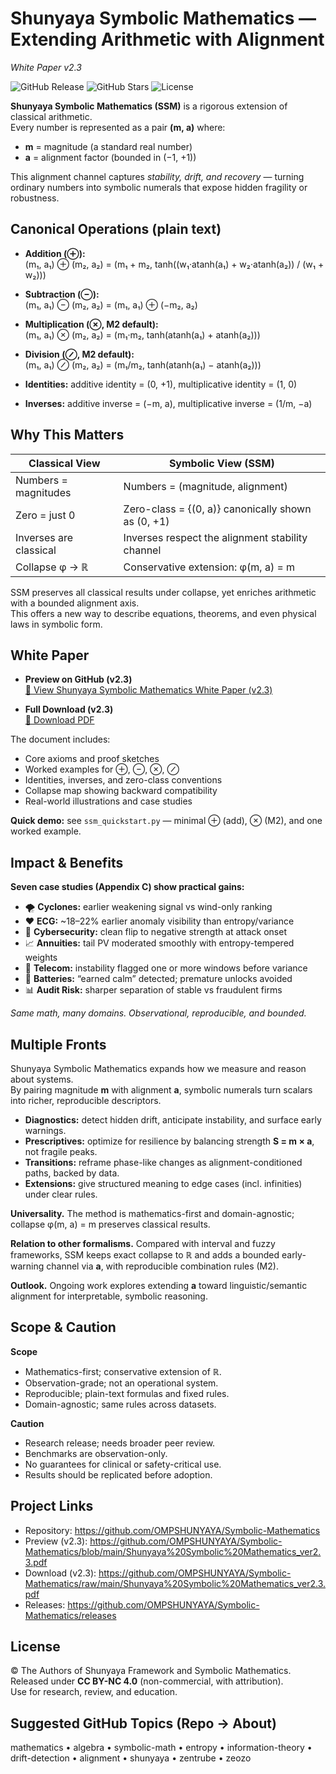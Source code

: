 # Shunyaya Symbolic Mathematics — Extending Arithmetic with Alignment  
*White Paper v2.3*

![GitHub Release](https://img.shields.io/github/v/release/OMPSHUNYAYA/Symbolic-Mathematics?style=flat&logo=github) ![GitHub Stars](https://img.shields.io/github/stars/OMPSHUNYAYA/Symbolic-Mathematics?style=flat&logo=github) ![License](https://img.shields.io/badge/license-CC%20BY--NC%204.0-blue?style=flat&logo=creative-commons)

**Shunyaya Symbolic Mathematics (SSM)** is a rigorous extension of classical arithmetic.  
Every number is represented as a pair **(m, a)** where:  
- **m** = magnitude (a standard real number)  
- **a** = alignment factor (bounded in (−1, +1))  

This alignment channel captures *stability, drift, and recovery* — turning ordinary numbers into symbolic numerals that expose hidden fragility or robustness.

## Canonical Operations (plain text)

- **Addition (⊕):**  
  (m₁, a₁) ⊕ (m₂, a₂) = (m₁ + m₂, tanh((w₁·atanh(a₁) + w₂·atanh(a₂)) / (w₁ + w₂)))

- **Subtraction (⊖):**  
  (m₁, a₁) ⊖ (m₂, a₂) = (m₁, a₁) ⊕ (−m₂, a₂)

- **Multiplication (⊗, M2 default):**  
  (m₁, a₁) ⊗ (m₂, a₂) = (m₁·m₂, tanh(atanh(a₁) + atanh(a₂)))

- **Division (⊘, M2 default):**  
  (m₁, a₁) ⊘ (m₂, a₂) = (m₁/m₂, tanh(atanh(a₁) − atanh(a₂)))

- **Identities:** additive identity = (0, +1), multiplicative identity = (1, 0)  
- **Inverses:** additive inverse = (−m, a), multiplicative inverse = (1/m, −a)

## Why This Matters

| Classical View        | Symbolic View (SSM)                                  |
|-----------------------|------------------------------------------------------|
| Numbers = magnitudes  | Numbers = (magnitude, alignment)                     |
| Zero = just 0         | Zero-class = {(0, a)} canonically shown as (0, +1)  |
| Inverses are classical| Inverses respect the alignment stability channel     |
| Collapse φ → ℝ        | Conservative extension: φ(m, a) = m                  |

SSM preserves all classical results under collapse, yet enriches arithmetic with a bounded alignment axis.  
This offers a new way to describe equations, theorems, and even physical laws in symbolic form.

## White Paper

- **Preview on GitHub (v2.3)**  
  [📄 View Shunyaya Symbolic Mathematics White Paper (v2.3)](https://github.com/OMPSHUNYAYA/Symbolic-Mathematics/blob/main/Shunyaya%20Symbolic%20Mathematics_ver2.3.pdf)

- **Full Download (v2.3)**  
  [📄 Download PDF](https://github.com/OMPSHUNYAYA/Symbolic-Mathematics/raw/main/Shunyaya%20Symbolic%20Mathematics_ver2.3.pdf)

The document includes:  
- Core axioms and proof sketches  
- Worked examples for ⊕, ⊖, ⊗, ⊘  
- Identities, inverses, and zero-class conventions  
- Collapse map showing backward compatibility  
- Real-world illustrations and case studies

**Quick demo:** see `ssm_quickstart.py` — minimal ⊕ (add), ⊗ (M2), and one worked example.

## Impact & Benefits

**Seven case studies (Appendix C) show practical gains:**
- 🌪 **Cyclones:** earlier weakening signal vs wind-only ranking
- ❤️ **ECG:** ~18–22% earlier anomaly visibility than entropy/variance
- 🔐 **Cybersecurity:** clean flip to negative strength at attack onset
- 📈 **Annuities:** tail PV moderated smoothly with entropy-tempered weights
- 📡 **Telecom:** instability flagged one or more windows before variance
- 🔋 **Batteries:** “earned calm” detected; premature unlocks avoided
- 📊 **Audit Risk:** sharper separation of stable vs fraudulent firms

*Same math, many domains. Observational, reproducible, and bounded.*

## Multiple Fronts

Shunyaya Symbolic Mathematics expands how we measure and reason about systems.  
By pairing magnitude **m** with alignment **a**, symbolic numerals turn scalars into richer, reproducible descriptors.

- **Diagnostics:** detect hidden drift, anticipate instability, and surface early warnings.
- **Prescriptives:** optimize for resilience by balancing strength **S = m × a**, not fragile peaks.
- **Transitions:** reframe phase-like changes as alignment-conditioned paths, backed by data.
- **Extensions:** give structured meaning to edge cases (incl. infinities) under clear rules.

**Universality.** The method is mathematics-first and domain-agnostic; collapse φ(m, a) = m preserves classical results.

**Relation to other formalisms.** Compared with interval and fuzzy frameworks, SSM keeps exact collapse to ℝ and adds a bounded early-warning channel via **a**, with reproducible combination rules (M2).

**Outlook.** Ongoing work explores extending **a** toward linguistic/semantic alignment for interpretable, symbolic reasoning.

## Scope & Caution

**Scope**
- Mathematics-first; conservative extension of ℝ.
- Observation-grade; not an operational system.
- Reproducible; plain-text formulas and fixed rules.
- Domain-agnostic; same rules across datasets.

**Caution**
- Research release; needs broader peer review.
- Benchmarks are observation-only.
- No guarantees for clinical or safety-critical use.
- Results should be replicated before adoption.

## Project Links

- Repository: https://github.com/OMPSHUNYAYA/Symbolic-Mathematics
- Preview (v2.3): https://github.com/OMPSHUNYAYA/Symbolic-Mathematics/blob/main/Shunyaya%20Symbolic%20Mathematics_ver2.3.pdf
- Download (v2.3): https://github.com/OMPSHUNYAYA/Symbolic-Mathematics/raw/main/Shunyaya%20Symbolic%20Mathematics_ver2.3.pdf
- Releases: https://github.com/OMPSHUNYAYA/Symbolic-Mathematics/releases

## License

© The Authors of Shunyaya Framework and Symbolic Mathematics.  
Released under **CC BY-NC 4.0** (non-commercial, with attribution).  
Use for research, review, and education.

## Suggested GitHub Topics (Repo → About)

mathematics • algebra • symbolic-math • entropy • information-theory • drift-detection • alignment • shunyaya • zentrube • zeozo
